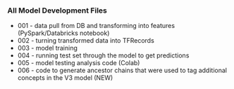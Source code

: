 ### All Model Development Files
* 001 - data pull from DB and transforming into features (PySpark/Databricks notebook)
* 002 - turning transformed data into TFRecords
* 003 - model training
* 004 - running test set through the model to get predictions
* 005 - model testing analysis code (Colab)
* 006 - code to generate ancestor chains that were used to tag additional concepts in the V3 model (NEW)
